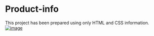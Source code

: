 # Product-info
This project has been prepared using only HTML and CSS information.
[![image](https://github.com/Basakkayaa/Product--nfo/assets/107078324/7111d03b-0853-4b9a-bee6-5b47c8cfd28b)
](url)

